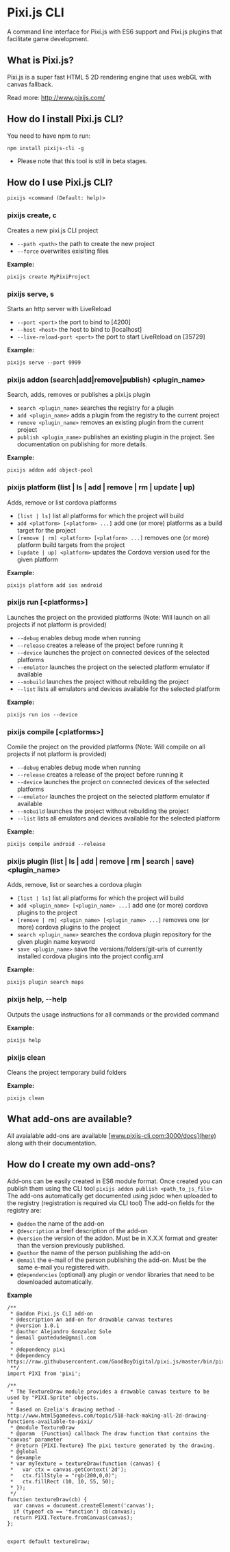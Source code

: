 # Pixi.js CLI
A command line interface for Pixi.js with ES6 support and Pixi.js plugins that facilitate game development.

## What is Pixi.js?
Pixi.js is a super fast HTML 5 2D rendering engine that uses webGL with canvas fallback.

Read more: http://www.pixijs.com/


## How do I install Pixi.js CLI?

You need to have npm to run:

`npm install pixijs-cli -g`

* Please note that this tool is still in beta stages.



## How do I use Pixi.js CLI?

`pixijs <command (Default: help)>`



### pixijs create, c <name>
Creates a new pixi.js CLI project
  - `--path <path>` the path to create the new project
  - `--force` overwrites exisiting files

**Example:**

`pixijs create MyPixiProject`



### pixijs serve, s <options>
Starts an http server with LiveReload
  - `--port <port>` the port to bind to [4200]
  - `--host <host>` the host to bind to [localhost]
  - `--live-reload-port <port>` the port to start LiveReload on [35729]

**Example:**

`pixijs serve --port 9999`



### pixijs addon (search|add|remove|publish) <plugin_name>
Search, adds, removes or publishes a pixi.js plugin
  - `search <plugin_name>` searches the registry for a plugin
  - `add <plugin_name>` adds a plugin from the registry to the current project
  - `remove <plugin_name>` removes an existing plugin from the current project
  - `publish <plugin_name>` publishes an existing plugin in the project. See documentation on publishing for more details.

**Example:**

`pixijs addon add object-pool`



### pixijs platform (list | ls | add | remove | rm | update | up) <options>
Adds, remove or list cordova platforms
  - `[list | ls]` list all platforms for which the project will build
  - `add <platform> [<platform> ...]` add one (or more) platforms as a build target for the project
  - `[remove | rm] <platform> [<platform> ...]` removes one (or more) platform build targets from the project
  - `[update | up] <platform>` updates the Cordova version used for the given platform

**Example:**

`pixijs platform add ios android`



### pixijs run [\<platforms\>] <options>
Launches the project on the provided platforms (Note: Will launch on all projects if not platform is provided)
  - `--debug` enables debug mode when running
  - `--release` creates a release of the project before running it
  - `--device` launches the project on connected devices of the selected platforms
  - `--emulator` launches the project on the selected platform emulator if available
  - `--nobuild` launches the project without rebuilding the project
  - `--list` lists all emulators and devices available for the selected platform

**Example:**

`pixijs run ios --device`



### pixijs compile [\<platforms\>] <options>
Comile the project on the provided platforms (Note: Will compile on all projects if not platform is provided)
  - `--debug` enables debug mode when running
  - `--release` creates a release of the project before running it
  - `--device` launches the project on connected devices of the selected platforms
  - `--emulator` launches the project on the selected platform emulator if available
  - `--nobuild` launches the project without rebuilding the project
  - `--list` lists all emulators and devices available for the selected platform

**Example:**

`pixijs compile android --release`



### pixijs plugin (list | ls | add | remove | rm | search | save) <plugin_name>
Adds, remove, list or searches a cordova plugin
  - `[list | ls]` list all platforms for which the project will build
  - `add <plugin_name> [<plugin_name> ...]` add one (or more) cordova plugins to the project
  - `[remove | rm] <plugin_name> [<plugin_name> ...]` removes one (or more) cordova plugins to the project
  - `search <plugin_name>` searches the cordova plugin repository for the given plugin name keyword
  - `save <plugin_name>` save the versions/folders/git-urls of currently installed cordova plugins into the project config.xml

**Example:**

`pixijs plugin search maps`



### pixijs help, --help
Outputs the usage instructions for all commands or the provided command

**Example:**

`pixijs help`



### pixijs clean
Cleans the project temporary build folders

**Example:**

`pixijs clean`



## What add-ons are available?

All avaialable add-ons are available [www.pixijs-cli.com:3000/docs](here) along with their documentation.


## How do I create my own add-ons?

Add-ons can be easily created in ES6 module format. 
Once created you can publish them using the CLI tool `pixijs addon publish <path_to_js_file>` 
The add-ons automatically get documented using jsdoc when uploaded to the registry (registration is required via CLI tool)
The add-on fields for the registry are:  
 - `@addon` the name of the add-on
 - `@description` a breif description of the add-on
 - `@version` the version of the addon. Must be in X.X.X format and greater than the version previously published.
 - `@author` the name of the person publishing the add-on
 - `@email` the e-mail of the person publishing the add-on. Must be the same e-mail you registered with.
 - `@dependencies` (optional) any plugin or vendor libraries that need to be downloaded automatically.

**Example**

    /**
     * @addon Pixi.js CLI add-on
     * @description An add-on for drawable canvas textures
     * @version 1.0.1
     * @author Alejandro Gonzalez Sole
     * @email guatedude@gmail.com
     *
     * @dependency pixi
     * @dependency https://raw.githubusercontent.com/GoodBoyDigital/pixi.js/master/bin/pixi.dev.js
     **/
    import PIXI from 'pixi';

    /**
     * The TextureDraw module provides a drawable canvas texture to be used by "PIXI.Sprite" objects.
     *
     * Based on Ezelia's drawing method - http://www.html5gamedevs.com/topic/518-hack-making-all-2d-drawing-functions-available-to-pixi/
     * @module TextureDraw
     * @param  {Function} callback The draw function that contains the "canvas" parameter
     * @return {PIXI.Texture} The pixi texture generated by the drawing.
     * @global
     * @example
     * var myTexture = textureDraw(function (canvas) {
     *   var ctx = canvas.getContext('2d');
     *   ctx.fillStyle = "rgb(200,0,0)";
     *   ctx.fillRect (10, 10, 55, 50);
     * });
     */
    function textureDraw(cb) {
      var canvas = document.createElement('canvas');
      if (typeof cb == 'function') cb(canvas);
      return PIXI.Texture.fromCanvas(canvas);
    };


    export default textureDraw;

